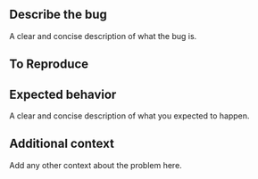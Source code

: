 ## Describe the bug

A clear and concise description of what the bug is.

## To Reproduce

## Expected behavior

A clear and concise description of what you expected to happen.

## Additional context

Add any other context about the problem here.
